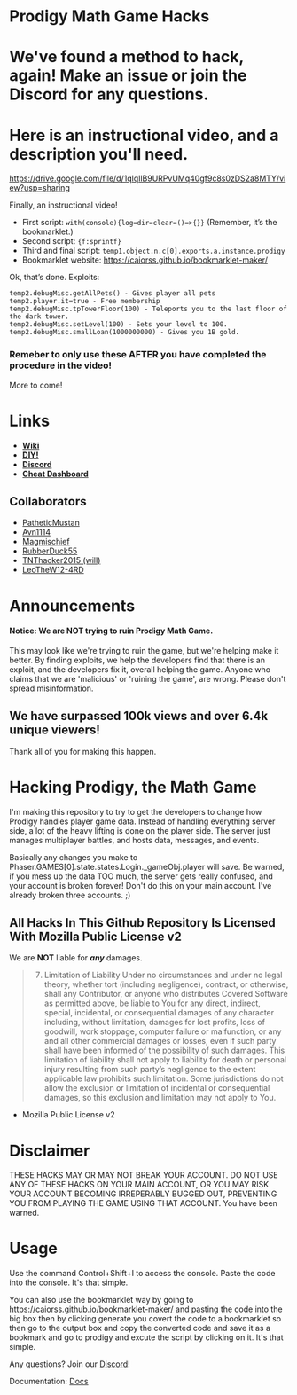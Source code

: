 # Prodigy Math Game Hacks

# We've found a method to hack, again! Make an issue or join the Discord for any questions.
# Here is an instructional video, and a description you'll need.

https://drive.google.com/file/d/1qlqIlB9URPvUMq40gf9c8s0zDS2a8MTY/view?usp=sharing

Finally, an instructional video!
* First script: `with(console){log=dir=clear=()=>{}}` (Remember, it’s the bookmarklet.)
* Second script: `{f:sprintf}`
* Third and final script: `temp1.object.n.c[0].exports.a.instance.prodigy`  
* Bookmarklet website: https://caiorss.github.io/bookmarklet-maker/

Ok, that’s done. Exploits:
```
temp2.debugMisc.getAllPets() - Gives player all pets
temp2.player.it=true - Free membership
temp2.debugMisc.tpTowerFloor(100) - Teleports you to the last floor of the dark tower.
temp2.debugMisc.setLevel(100) - Sets your level to 100.
temp2.debugMisc.smallLoan(1000000000) - Gives you 1B gold.
```
### Remeber to only use these AFTER you have completed the procedure in the video!
More to come!
# Links

-   **[Wiki](https://github.com/PatheticMustan/ProdigyMathGameHacking/wiki)**
-   **[DIY!](https://github.com/PatheticMustan/ProdigyMathGameHacking/issues/25)**
-   **[Discord](https://discord.gg/9cKMgMv)**
-   **[Cheat Dashboard](https://prodigy-cheat-dashboard.herokuapp.com/)**

## Collaborators

-   [PatheticMustan](https://github.com/PatheticMustan)
-   [Avn1114](https://github.com/Avn1114)
-   [Magmischief](https://github.com/Magmischief)
-   [RubberDuck55](https://github.com/RubberDuck55)
-   [TNThacker2015 (will)](https://github.com/TNThacker2015)
-   [LeoTheW12-4RD](https://github.com/LeoTheW12-4RD)

# Announcements


#### Notice: We are NOT trying to ruin Prodigy Math Game.

This may look like we're trying to ruin the game, but we're helping make it better. By finding exploits, we help the developers find that there is an exploit, and the developers fix it, overall helping the game. Anyone who claims that we are 'malicious' or 'ruining the game', are wrong. Please don't spread misinformation.

## We have surpassed 100k views and over 6.4k unique viewers!

Thank all of you for making this happen.

# Hacking Prodigy, the Math Game

I'm making this repository to try to get the developers to change how Prodigy handles player game data. Instead of handling everything server side, a lot of the heavy lifting is done on the player side. The server just manages multiplayer battles, and hosts data, messages, and events.

Basically any changes you make to Phaser.GAMES[0].state.states.Login.\_gameObj.player will save. Be warned, if you mess up the data TOO much, the server gets really confused, and your account is broken forever! Don't do this on your main account. I've already broken three accounts. ;)

## All Hacks In This Github Repository Is Licensed With Mozilla Public License v2

We are **NOT** liable for **_any_** damages.

> 7. Limitation of Liability
>    Under no circumstances and under no legal theory, whether tort (including negligence), contract, or otherwise, shall any Contributor, or anyone who distributes Covered Software as permitted above, be liable to You for any direct, indirect, special, incidental, or consequential damages of any character including, without limitation, damages for lost profits, loss of goodwill, work stoppage, computer failure or malfunction, or any and all other commercial damages or losses, even if such party shall have been informed of the possibility of such damages. This limitation of liability shall not apply to liability for death or personal injury resulting from such party’s negligence to the extent applicable law prohibits such limitation. Some jurisdictions do not allow the exclusion or limitation of incidental or consequential damages, so this exclusion and limitation may not apply to You.

-   Mozilla Public License v2

# Disclaimer

THESE HACKS MAY OR MAY NOT BREAK YOUR ACCOUNT. DO NOT USE ANY OF THESE HACKS ON YOUR MAIN ACCOUNT, OR YOU MAY RISK YOUR ACCOUNT BECOMING IRREPERABLY BUGGED OUT, PREVENTING YOU FROM PLAYING THE GAME USING THAT ACCOUNT.
You have been warned.

# Usage

Use the command Control+Shift+I to access the console. Paste the code into the console. It's that simple.

You can also use the bookmarklet way by going to https://caiorss.github.io/bookmarklet-maker/ and pasting the code into the big box then by clicking generate you covert the code to a bookmarklet so then go to the output box and copy the converted code and save it as a bookmark and go to prodigy and excute the script by clicking on it. It's that simple.

Any questions? Join our [Discord](https://discord.gg/9cKMgMv)!

Documentation: [Docs](./docs/interfaces/_pixi_d_.pixi.md)
